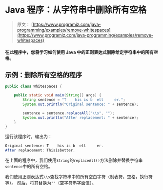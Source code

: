 # Java 程序：从字符串中删除所有空格

> 原文： [https://www.programiz.com/java-programming/examples/remove-whitespaces](https://www.programiz.com/java-programming/examples/remove-whitespaces)

#### 在此程序中，您将学习如何使用 Java 中的正则表达式删除给定字符串中的所有空格。

## 示例：删除所有空格的程序

```java
public class Whitespaces {

    public static void main(String[] args) {
        String sentence = "T    his is b  ett     er.";
        System.out.println("Original sentence: " + sentence);

        sentence = sentence.replaceAll("\\s", "");
        System.out.println("After replacement: " + sentence);
    }
}
```

运行该程序时，输出为：

```java
Original sentence: T    his is b  ett     er.
After replacement: Thisisbetter.
```

在上面的程序中，我们使用`String`的`replaceAll()`方法删除并替换字符串`sentence`中的所有空格。

我们使用正则表达式`\\s`查找字符串中的所有空白字符（制表符，空格，换行符等）。 然后，将其替换为`""`（空字符串字面值）。